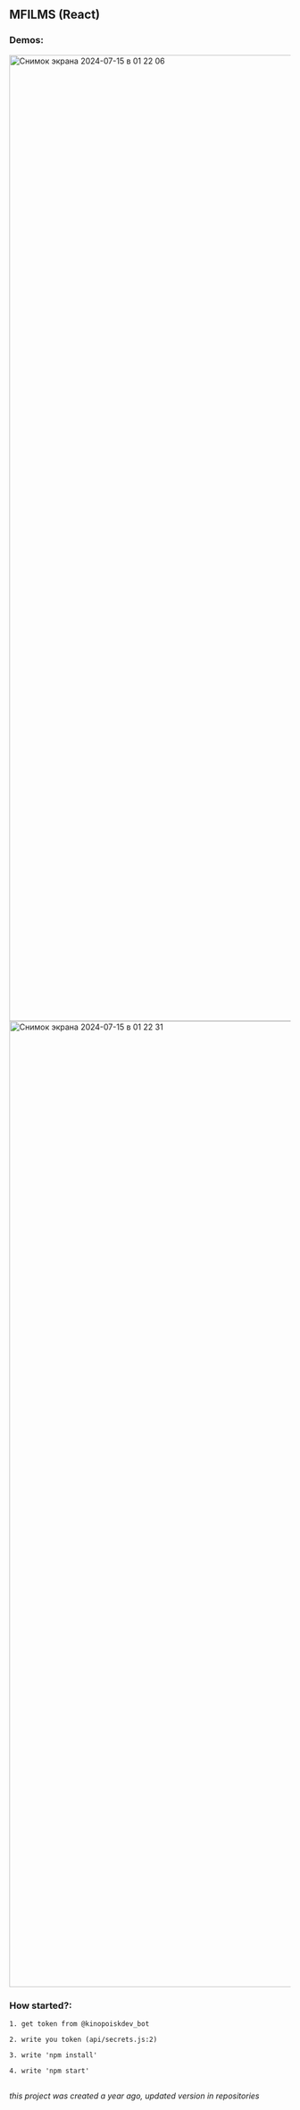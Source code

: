 ## MFILMS (React)

### Demos:
<img width="1728" alt="Снимок экрана 2024-07-15 в 01 22 06" src="https://github.com/user-attachments/assets/9627889e-dad6-4150-b50b-79eb38c0023f">
<img width="1728" alt="Снимок экрана 2024-07-15 в 01 22 31" src="https://github.com/user-attachments/assets/b7090c4e-fcae-4b04-ad55-2f2c5d55b227">


### How started?:

`1. get token from @kinopoiskdev_bot`

`2. write you token (api/secrets.js:2)`

`3. write 'npm install'`

`4. write 'npm start'`


##
###### this project was created a year ago, updated version in repositories
